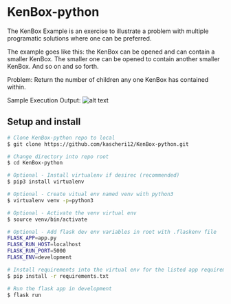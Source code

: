 # KenBox-python

The KenBox Example is an exercise to illustrate a problem with multiple programatic solutions where one can be preferred.

The example goes like this: the KenBox can be opened and can contain a smaller KenBox. The smaller one can be opened to contain another smaller KenBox. And so on and so forth. 

Problem: Return the number of children any one KenBox has contained within.

Sample Execution Output: 
![alt text][video]

[video]: KenBox-python_ScreenRecording.gif "KenBox-python Screen Recording"

## Setup and install

```sh
# Clone KenBox-python repo to local
$ git clone https://github.com/kascheri12/KenBox-python.git

# Change directory into repo root
$ cd KenBox-python

# Optional - Install virtualenv if desirec (recommended)
$ pip3 install virtualenv

# Optional - Create vitual env named venv with python3
$ virtualenv venv -p=python3

# Optional - Activate the venv virtual env
$ source venv/bin/activate

# Optional - Add flask dev env variables in root with .flaskenv file
FLASK_APP=app.py
FLASK_RUN_HOST=localhost
FLASK_RUN_PORT=5000
FLASK_ENV=development

# Install requirements into the virtual env for the listed app requirements
$ pip install -r requirements.txt

# Run the flask app in development
$ flask run

```
